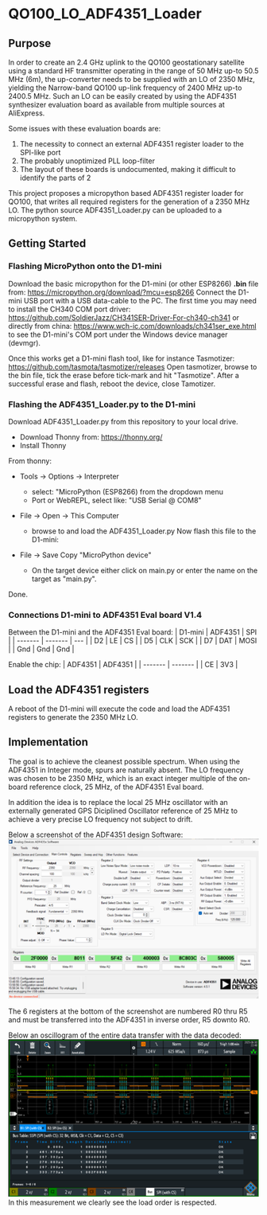# QO100_LO_ADF4351_Loader

## Purpose

In order to create an 2.4 GHz uplink to the QO100 geostationary satellite 
using a standard HF transmitter operating in the range of 50 MHz up-to 50.5 MHz (6m), the
up-converter needs to be supplied with an LO of 2350 MHz, yielding the Narrow-band 
QO100 up-link frequency of 2400 MHz up-to 2400.5 MHz.
Such an LO can be easily created by using the ADF4351 synthesizer evaluation board as
available from multiple sources at AliExpress.

Some issues with these evaluation boards are:
1. The necessity to connect an external ADF4351 register loader to the SPI-like port
2. The probably unoptimized PLL loop-filter
3. The layout of these boards is undocumented, making it difficult to identify the parts of 2

This project proposes a micropython based ADF4351 register loader for QO100,
that writes all required registers for the generation of a 2350 MHz LO.
The python source ADF4351_Loader.py can be uploaded to a micropython system.

## Getting Started

### Flashing MicroPython onto the D1-mini
Download the basic micropython for the D1-mini (or other ESP8266) **.bin** file
from:
https://micropython.org/download/?mcu=esp8266
Connect the D1-mini USB port with a USB data-cable to the PC.
The first time you may need to install the CH340 COM port driver:
https://github.com/SoldierJazz/CH341SER-Driver-For-ch340-ch341 or directly
from china: https://www.wch-ic.com/downloads/ch341ser_exe.html
to see the D1-mini's COM port under the Windows device manager (devmgr).

Once this works get a D1-mini flash tool, like for instance Tasmotizer:
https://github.com/tasmota/tasmotizer/releases
Open tasmotizer, browse to the bin file, tick the erase before tick-mark and hit "Tasmotize".
After a successful erase and flash, reboot the device, close Tamotizer.

### Flashing the ADF4351_Loader.py to the D1-mini
Download ADF4351_Loader.py from this repository to your local drive.

- Download Thonny from: 
	https://thonny.org/
- Install Thonny

From thonny:
- Tools -> Options -> Interpreter
	- select: "MicroPython (ESP8266) from the dropdown menu
	- Port or WebREPL, select like: "USB Serial @ COM8"
	
- File -> Open -> This Computer
	- browse to and load the ADF4351_Loader.py
Now flash this file to the D1-mini:
- File -> Save Copy "MicroPython device"
	- On the target device either click on main.py or enter the name on
	the target as "main.py".

Done.

### Connections D1-mini to ADF4351 Eval board V1.4

Between the D1-mini and the ADF4351 Eval board:
| D1-mini | ADF4351 | SPI |
| ------- | ------- | --- |
| D2 | LE	| CS |
| D5 | CLK | SCK |
| D7 | DAT | MOSI |
| Gnd | Gnd | Gnd |

Enable the chip:
| ADF4351 | ADF4351 |
| ------- | ------- |
|   CE    |   3V3   |

## Load the ADF4351 registers

A reboot of the D1-mini will execute the code and load the ADF4351 
registers to generate the 2350 MHz LO.

## Implementation

The goal is to achieve the cleanest possible spectrum.
When using the ADF4351 in Integer mode, spurs are naturally absent.
The LO frequency was chosen to be 2350 MHz, which is an exact 
integer multiple of the on-board reference clock, 25 MHz,
of the ADF4351 Eval board.

In addition the idea is to replace the local 25 MHz oscillator 
with an externally generated GPS Diciplined Oscillator reference 
of 25 MHz to achieve a very precise LO frequency not subject to drift.

Below a screenshot of the ADF4351 design Software:
![The ADF4351 Software](/Images/ADF435x_Software_Main.png)

The 6 registers at the bottom of the screenshot are numbered R0 thru R5 and
must be transferred into the ADF4351 in inverse order, R5 downto R0.

Below an oscillogram of the entire data transfer with the data decoded:
![The ADF4351 Software](/Images/ADF4351_SPI_Controller_FromFlash.png)
In this measurement we clearly see the load order is respected.